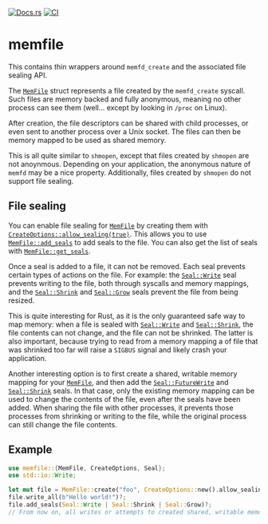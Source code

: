 [![Docs.rs](https://docs.rs/memfile/badge.svg)](https://docs.rs/crate/memfile/)
[![CI](https://github.com/de-vri-es/memfile-rs/workflows/CI/badge.svg)](https://github.com/de-vri-es/memfile-rs/actions?query=workflow%3ACI+branch%3Amain)

# memfile

This contains thin wrappers around `memfd_create` and the associated file sealing API.

The [`MemFile`] struct represents a file created by the `memfd_create` syscall.
Such files are memory backed and fully anonymous, meaning no other process can see them (well... except by looking in `/proc` on Linux).

After creation, the file descriptors can be shared with child processes, or even sent to another process over a Unix socket.
The files can then be memory mapped to be used as shared memory.

This is all quite similar to `shmopen`, except that files created by `shmopen` are not anoynmous.
Depending on your application, the anonymous nature of `memfd` may be a nice property.
Additionally, files created by `shmopen` do not support file sealing.

## File sealing
You can enable file sealing for [`MemFile`] by creating them with [`CreateOptions::allow_sealing(true)`][CreateOptions::allow_sealing].
This allows you to use [`MemFile::add_seals`] to add seals to the file.
You can also get the list of seals with [`MemFile::get_seals`].

Once a seal is added to a file, it can not be removed.
Each seal prevents certain types of actions on the file.
For example: the [`Seal::Write`] seal prevents writing to the file, both through syscalls and memory mappings,
and the [`Seal::Shrink`] and [`Seal::Grow`] seals prevent the file from being resized.

This is quite interesting for Rust, as it is the only guaranteed safe way to map memory:
when a file is sealed with [`Seal::Write`] and [`Seal::Shrink`], the file contents can not change, and the file can not be shrinked.
The latter is also important, because trying to read from a memory mapping a of file that was shrinked too far will raise a `SIGBUS` signal
and likely crash your application.

Another interesting option is to first create a shared, writable memory mapping for your [`MemFile`],
and then add the [`Seal::FutureWrite`] and [`Seal::Shrink`] seals.
In that case, only the existing memory mapping can be used to change the contents of the file, even after the seals have been added.
When sharing the file with other processes, it prevents those processes from shrinking or writing to the file,
while the original process can still change the file contents.

## Example
```rust
use memfile::{MemFile, CreateOptions, Seal};
use std::io::Write;

let mut file = MemFile::create("foo", CreateOptions::new().allow_sealing(true))?;
file.write_all(b"Hello world!")?;
file.add_seals(Seal::Write | Seal::Shrink | Seal::Grow)?;
// From now on, all writes or attempts to created shared, writable memory mappings will fail.
```

[`MemFile`]: https://docs.rs/memfile/latest/memfile/struct.MemFile.html
[CreateOptions::allow_sealing]: https://docs.rs/memfile/latest/memfile/struct.CreateOptions.html#method.allow_sealing
[`MemFile::add_seals`]: https://docs.rs/memfile/latest/memfile/struct.MemFile.html#method.add_seals
[`MemFile::get_seals`]: https://docs.rs/memfile/latest/memfile/struct.MemFile.html#method.get_seals
[`Seal::Write`]: https://docs.rs/memfile/latest/memfile/enum.Seal.html#variant.Write
[`Seal::Shrink`]: https://docs.rs/memfile/latest/memfile/enum.Seal.html#variant.Shrink
[`Seal::Grow`]: https://docs.rs/memfile/latest/memfile/enum.Seal.html#variant.Grow
[`Seal::FutureWrite`]: https://docs.rs/memfile/latest/memfile/enum.Seal.html#variant.FutureWrite
